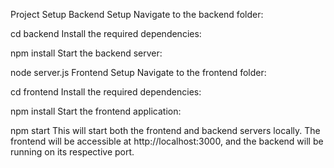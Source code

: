 Project Setup
Backend Setup
Navigate to the backend folder:


cd backend
Install the required dependencies:


npm install
Start the backend server:


node server.js
Frontend Setup
Navigate to the frontend folder:


cd frontend
Install the required dependencies:


npm install
Start the frontend application:


npm start
This will start both the frontend and backend servers locally. The frontend will be accessible at http://localhost:3000, and the backend will be running on its respective port.

